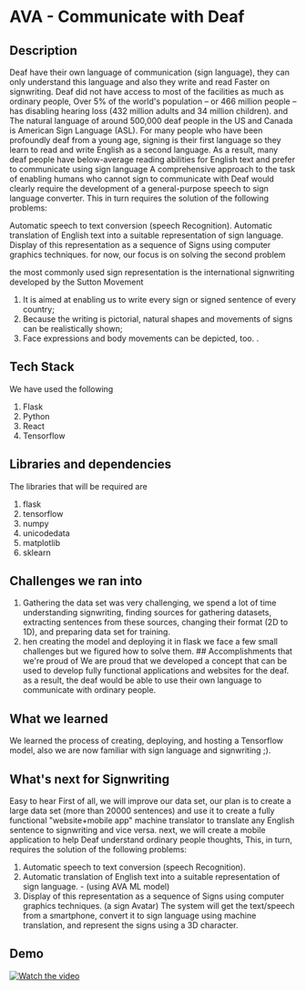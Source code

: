 # AVA - Communicate with Deaf
## Description
Deaf have their own language of communication (sign language), they can only understand this language and also they write and read Faster on signwriting. Deaf did not have access to most of the facilities as much as ordinary people, Over 5% of the world's population – or 466 million people – has disabling hearing loss (432 million adults and 34 million children). and The natural language of around 500,000 deaf people in the US and Canada is American Sign Language (ASL). For many people who have been profoundly deaf from a young age, signing is their first language so they learn to read and write English as a second language. As a result, many deaf people have below-average reading abilities for English text and prefer to communicate using sign language A comprehensive approach to the task of enabling humans who cannot sign to communicate with Deaf would clearly require the development of a general-purpose speech to sign language converter. This in turn requires the solution of the following problems:

Automatic speech to text conversion (speech Recognition). Automatic translation of English text into a suitable representation of sign language. Display of this representation as a sequence of Signs using computer graphics techniques. for now, our focus is on solving the second problem

the most commonly used sign representation is the international signwriting developed by the Sutton Movement

 1) It is aimed at enabling us to write every sign or signed sentence of every country;
 2) Because the writing is pictorial, natural shapes and movements of signs can be realistically shown;
 3) Face expressions and body movements can be depicted, too.
.

## Tech Stack
We have used the following
1) Flask
2) Python
3) React
4) Tensorflow

## Libraries and dependencies
The libraries that will be required are
1) flask
2) tensorflow
3) numpy
4) unicodedata
5) matplotlib
6) sklearn

## Challenges we ran into

1) Gathering the data set was very challenging, we spend a lot of time understanding signwriting, finding sources for gathering datasets, extracting sentences from these sources, changing their format (2D to 1D), and preparing data set for training.
2) hen creating the model and deploying it in flask we face a few small challenges but we figured how to solve them. ## Accomplishments that we're proud of We are proud that we developed a concept that can be used to develop fully functional applications and websites for the deaf. as a result, the deaf would be able to use their own language to communicate with ordinary people. 
## What we learned 
We learned the process of creating, deploying, and hosting a Tensorflow model, also we are now familiar with sign language and signwriting ;). 
## What's next for Signwriting
Easy to hear First of all, we will improve our data set, our plan is to create a large data set (more than 20000 sentences) and use it to create a fully functional "website+mobile app" machine translator to translate any English sentence to signwriting and vice versa. next, we will create a mobile application to help Deaf understand ordinary people thoughts, This, in turn, requires the solution of the following problems:
  1) Automatic speech to text conversion (speech Recognition).
  2) Automatic translation of English text into a suitable representation of sign language. - (using AVA ML model)
  3) Display of this representation as a sequence of Signs using computer graphics techniques. (a sign Avatar) The system will get the text/speech from a smartphone, convert it to        sign language using machine translation, and represent the signs using a 3D character.

## Demo
[![Watch the video](https://img.youtube.com/vi/T-D1KVIuvjA/maxresdefault.jpg)](https://www.youtube.com/embed/zHn95iAsg2Y)
